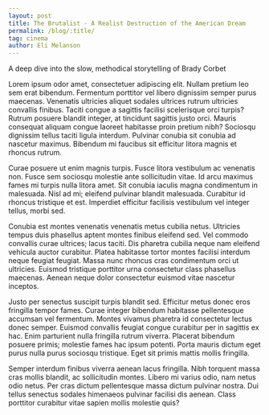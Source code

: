 ```yaml
---
layout: post
title: The Brutalist - A Realist Destruction of the American Dream
permalink: /blog/:title/
tag: cinema
author: Eli Melanson
---
```


A deep dive into the slow, methodical storytelling of Brady Corbet

<!--more-->

Lorem ipsum odor amet, consectetuer adipiscing elit. Nullam pretium leo sem erat bibendum. Fermentum porttitor vel libero dignissim semper purus maecenas. Venenatis ultricies aliquet sodales ultrices rutrum ultricies convallis finibus. Taciti congue a sagittis facilisi scelerisque orci turpis? Rutrum posuere blandit integer, at tincidunt sagittis justo orci. Mauris consequat aliquam congue laoreet habitasse proin pretium nibh? Sociosqu dignissim tellus taciti ligula interdum. Pulvinar conubia sit conubia ad nascetur maximus. Bibendum mi faucibus sit efficitur litora magnis et rhoncus rutrum.

Curae posuere ut enim magnis turpis. Fusce litora vestibulum ac venenatis non. Fusce sem sociosqu molestie ante sollicitudin vitae. Id arcu maximus fames mi turpis nulla litora amet. Sit conubia iaculis magna condimentum in malesuada. Nisl ad mi; eleifend pulvinar blandit malesuada. Curabitur id rhoncus tristique et est. Imperdiet efficitur facilisis vestibulum vel integer tellus, morbi sed.

Conubia est montes venenatis venenatis metus cubilia netus. Ultricies tempus duis phasellus aptent montes finibus eleifend sed. Vel commodo convallis curae ultrices; lacus taciti. Dis pharetra cubilia neque nam eleifend vehicula auctor curabitur. Platea habitasse tortor montes facilisi interdum neque feugiat feugiat. Massa nunc rhoncus cras condimentum orci ut ultricies. Euismod tristique porttitor urna consectetur class phasellus maecenas. Aenean neque dolor consectetur euismod vitae nascetur inceptos.

Justo per senectus suscipit turpis blandit sed. Efficitur metus donec eros fringilla tempor fames. Curae integer bibendum habitasse pellentesque accumsan vel fermentum. Montes vivamus pharetra id consectetur lectus donec semper. Euismod convallis feugiat congue curabitur per in sagittis ex hac. Enim parturient nulla fringilla rutrum viverra. Placerat bibendum posuere primis; molestie fames hac ipsum potenti. Porta mauris dictum eget purus nulla purus sociosqu tristique. Eget sit primis mattis mollis fringilla.

Semper interdum finibus viverra aenean lacus fringilla. Nibh torquent massa cras mollis blandit, ac sollicitudin montes. Libero mi varius odio, nam netus odio netus. Per cras dictum pellentesque massa dictum pulvinar nostra. Dui tellus senectus sodales himenaeos pulvinar facilisi dis aenean. Class porttitor curabitur vitae sapien mollis molestie quis?
